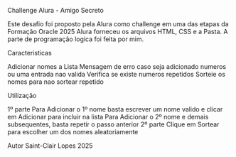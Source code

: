 Challenge Alura - Amigo Secreto

Este desafio foi proposto pela Alura como challenge em uma das etapas da Formação Oracle 2025
Alura forneceu os arquivos HTML, CSS e a Pasta.
A parte de programação logica foi feita por mim.

Caracteristicas

Adicionar nomes a Lista
Mensagem de erro caso seja adicionado numeros ou uma entrada nao valida
Verifica se existe numeros repetidos
Sorteie os nomes para nao sortear repetido

Utilização

1º parte
Para Adicionar o 1º nome basta escrever um nome valido e clicar em Adicionar para incluir na lista
Para Adicionar o 2º nome e demais subsequentes, basta repetir o passo anterior
2º parte
Clique em Sortear para escolher um dos nomes aleatoriamente

Autor Saint-Clair Lopes 2025